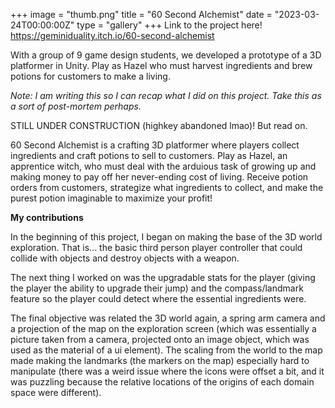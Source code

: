 +++
image = "thumb.png"
title = "60 Second Alchemist"
date = "2023-03-24T00:00:00Z"
type = "gallery"
+++
Link to the project here! https://geminiduality.itch.io/60-second-alchemist


With a group of 9 game design students, we developed a prototype of a 3D platformer in Unity. Play as Hazel who must harvest ingredients and brew potions for customers to make a living.


*Note: I am writing this so I can recap what I did on this project. Take this as a sort of post-mortem perhaps.*

STILL UNDER CONSTRUCTION (highkey abandoned lmao)! But read on.

60 Second Alchemist is a crafting 3D platformer where players collect ingredients and craft potions to sell to customers. Play as Hazel, an apprentice witch, who must deal with the arduious task of growing up and making money to pay off her never-ending cost of living. Receive potion orders from customers, strategize what ingredients to collect, and make the purest potion imaginable to maximize your profit!


**My contributions**

In the beginning of this project, I began on making the base of the 3D world exploration. That is... the basic third person player controller that could collide with objects and destroy objects with a weapon.



The next thing I worked on was the upgradable stats for the player (giving the player the ability to upgrade their jump) and the compass/landmark feature so the player could detect where the essential ingredients were.


The final objective was related the 3D world again, a spring arm camera and a projection of the map on the exploration screen (which was essentially a picture taken from a camera, projected onto an image object, which was used as the material of a ui element). The scaling from the world to the map made making the landmarks (the markers on the map) especially hard to manipulate (there was a weird issue where the icons were offset a bit, and it was puzzling because the relative locations of the origins of each domain space were different).


